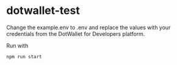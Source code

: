 # dotwallet-test

Change the example.env to .env and replace the values with your credentials from the DotWallet for Developers platform.

Run with

```bash
npm run start
```
